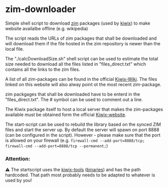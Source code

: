 # zim-downloader
Simple shell script to download [zim](https://download.kiwix.org/zim/) packages (used by [kiwix](https://www.kiwix.org/en/)) to make website availalbe offline (e.g. wikipedia)

The script reads the URLs of zim packages that shall be downloaded and will download them if the file hosted in the zim repository is newer than the local file.

The "./calcDownloadSize.sh" shell script can be used to estimate the total size needed to download all the files listed in "files_direct.txt" which contains all the links to the zim files.


A list of all zim-packages can be found in the official [Kiwix-Wiki](https://wiki.kiwix.org/wiki/Content_in_all_languages).
The files linked on this website will also alway point ot the most recent zim-package.

zim packgages that shall be downloaded have to be enterd in the "files_direct.txt". The # symbol can be used to comment out a line.


The Kiwix package itself to host a local server that makes the zim-packages available must be obtained form the official [Kiwix-website](https://www.kiwix.org/en/download/).

The start-script can be used to rebuild the library based on the synced ZIM files and start the server up.
By default the server will spawn on port 8888 (can be configured in the script). However - please make sure that the port is allowed on your firewall (e.g. `firewall-cmd --add-port=8888/tcp; firewall-cmd --add-port=8888/tcp --permanent;`)

### Attention:
:warning: The startscript uses the [kiwix-tools](https://github.com/kiwix/kiwix-tools) ([binaries](https://download.kiwix.org/release/kiwix-tools/)) and has the path hardcoded. That path most probably needs to be adapted to whatever is used by you!
